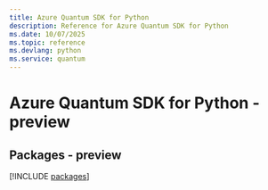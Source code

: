 ```yaml
---
title: Azure Quantum SDK for Python
description: Reference for Azure Quantum SDK for Python
ms.date: 10/07/2025
ms.topic: reference
ms.devlang: python
ms.service: quantum
---
```

# Azure Quantum SDK for Python - preview
## Packages - preview
[!INCLUDE [packages](quantum-index.md)]